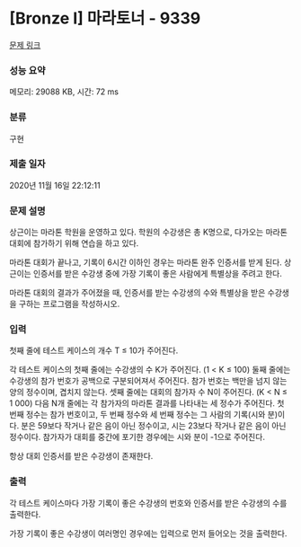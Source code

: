 # [Bronze I] 마라토너 - 9339 

[문제 링크](https://www.acmicpc.net/problem/9339) 

### 성능 요약

메모리: 29088 KB, 시간: 72 ms

### 분류

구현

### 제출 일자

2020년 11월 16일 22:12:11

### 문제 설명

<p>상근이는 마라톤 학원을 운영하고 있다. 학원의 수강생은 총 K명으로, 다가오는 마라톤 대회에 참가하기 위해 연습을 하고 있다.</p>

<p>마라톤 대회가 끝나고, 기록이 6시간 이하인 경우는 마라톤 완주 인증서를 받게 된다. 상근이는 인증서를 받은 수강생 중에 가장 기록이 좋은 사람에게 특별상을 주려고 한다.</p>

<p>마라톤 대회의 결과가 주어졌을 때, 인증서를 받는 수강생의 수와 특별상을 받은 수강생을 구하는 프로그램을 작성하시오.</p>

### 입력 

 <p>첫째 줄에 테스트 케이스의 개수 T ≤ 10가 주어진다.</p>

<p>각 테스트 케이스의 첫째 줄에는 수강생의 수 K가 주어진다. (1 < K ≤ 100) 둘째 줄에는 수강생의 참가 번호가 공백으로 구분되어져서 주어진다. 참가 번호는 백만을 넘지 않는 양의 정수이며, 겹치지 않는다. 셋째 줄에는 대회의 참가자 수 N이 주어진다. (K < N ≤ 1 000) 다음 N개 줄에는 각 참가자의 마라톤 결과를 나타내는 세 정수가 주어진다. 첫 번째 정수는 참가 번호이고, 두 번째 정수와 세 번째 정수는 그 사람의 기록(시와 분)이다. 분은 59보다 작거나 같은 음이 아닌 정수이고, 시는 23보다 작거나 같은 음이 아닌 정수이다. 참가자가 대회를 중간에 포기한 경우에는 시와 분이 -1으로 주어진다.</p>

<p>항상 대회 인증서를 받은 수강생이 존재한다.</p>

### 출력 

 <p>각 테스트 케이스마다 가장 기록이 좋은 수강생의 번호와 인증서를 받은 수강생의 수를 출력한다.</p>

<p>가장 기록이 좋은 수강생이 여러명인 경우에는 입력으로 먼저 들어오는 것을 출력한다.</p>


